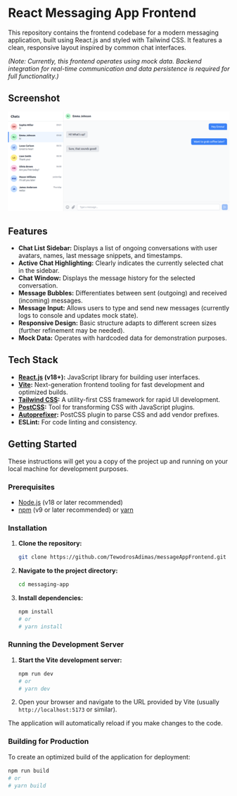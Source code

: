 # React Messaging App Frontend

This repository contains the frontend codebase for a modern messaging application, built using React.js and styled with Tailwind CSS. It features a clean, responsive layout inspired by common chat interfaces.

*(Note: Currently, this frontend operates using mock data. Backend integration for real-time communication and data persistence is required for full functionality.)*

## Screenshot

![alt text](<Screenshot from 2025-04-26 09-06-07.png>)


## Features

*   **Chat List Sidebar:** Displays a list of ongoing conversations with user avatars, names, last message snippets, and timestamps.
*   **Active Chat Highlighting:** Clearly indicates the currently selected chat in the sidebar.
*   **Chat Window:** Displays the message history for the selected conversation.
*   **Message Bubbles:** Differentiates between sent (outgoing) and received (incoming) messages.
*   **Message Input:** Allows users to type and send new messages (currently logs to console and updates mock state).
*   **Responsive Design:** Basic structure adapts to different screen sizes (further refinement may be needed).
*   **Mock Data:** Operates with hardcoded data for demonstration purposes.

## Tech Stack

*   **[React.js](https://reactjs.org/) (v18+):** JavaScript library for building user interfaces.
*   **[Vite](https://vitejs.dev/):** Next-generation frontend tooling for fast development and optimized builds.
*   **[Tailwind CSS](https://tailwindcss.com/):** A utility-first CSS framework for rapid UI development.
*   **[PostCSS](https://postcss.org/):** Tool for transforming CSS with JavaScript plugins.
*   **[Autoprefixer](https://github.com/postcss/autoprefixer):** PostCSS plugin to parse CSS and add vendor prefixes.
*   **ESLint:** For code linting and consistency.


## Getting Started

These instructions will get you a copy of the project up and running on your local machine for development purposes.

### Prerequisites

*   [Node.js](https://nodejs.org/) (v18 or later recommended)
*   [npm](https://www.npmjs.com/) (v9 or later recommended) or [yarn](https://yarnpkg.com/)

### Installation

1.  **Clone the repository:**
    ```bash
    git clone https://github.com/TewodrosAdimas/messageAppFrontend.git
    ```
2.  **Navigate to the project directory:**
    ```bash
    cd messaging-app
    ```
3.  **Install dependencies:**
    ```bash
    npm install
    # or
    # yarn install
    ```

### Running the Development Server

1.  **Start the Vite development server:**
    ```bash
    npm run dev
    # or
    # yarn dev
    ```
2.  Open your browser and navigate to the URL provided by Vite (usually `http://localhost:5173` or similar).

The application will automatically reload if you make changes to the code.

### Building for Production

To create an optimized build of the application for deployment:

```bash
npm run build
# or
# yarn build
